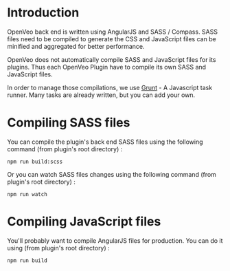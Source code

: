 # Introduction

OpenVeo back end is written using AngularJS and SASS / Compass. SASS files need to be compiled to generate the CSS and JavaScript files can be minified and aggregated for better performance.

OpenVeo does not automatically compile SASS and JavaScript files for its plugins. Thus each OpenVeo Plugin have to compile its own SASS and JavaScript files.

In order to manage those compilations, we use [Grunt](http://gruntjs.com/) - A Javascript task runner. Many tasks are already written, but you can add your own.

# Compiling SASS files

You can compile the plugin's back end SASS files using the following command (from plugin's root directory) :

    npm run build:scss

Or you can watch SASS files changes using the following command (from plugin's root directory) :

    npm run watch

# Compiling JavaScript files

You'll probably want to compile AngularJS files for production. You can do it using (from plugin's root directory) :

    npm run build
